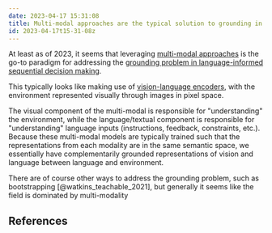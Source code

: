 ```yaml
---
date: 2023-04-17 15:31:08
title: Multi-modal approaches are the typical solution to grounding in LISDM
id: 2023-04-17t15-31-08z
---
```


At least as of 2023, it seems that leveraging
[multi-modal approaches](./2023-04-17t15-46-34z.md) is the go-to paradigm for
addressing the
[grounding problem in language-informed sequential decision making](./2023-04-17t11-15-58z.md).

This typically looks like making use of
[vision-language encoders](./2023-04-17t11-14-27z.md), with the
environment represented visually through images in pixel space.

The visual component of the multi-modal is responsible for "understanding" the
environment, while the language/textual component is responsible for
"understanding" language inputs (instructions, feedback, constraints, etc.).
Because these multi-modal models are typically trained such that the
representations from each modality are in the same semantic space, we
essentially have complementarily grounded representations of vision and language
between language and environment.

There are of course other ways to address the grounding problem, such as
bootstrapping [@watkins_teachable_2021], but generally it seems like the field
is dominated by multi-modality

## References
